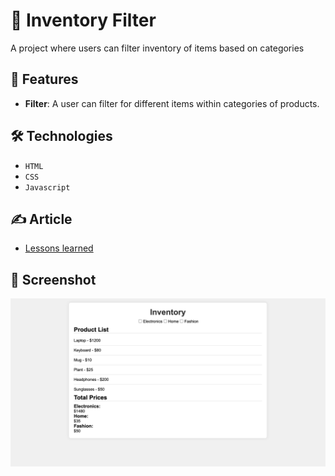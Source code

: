 # 🏪 Inventory Filter
 
A project where users can filter inventory of items based on categories

## 🚀 Features

- **Filter**: A user can filter for different items within categories of products.

## 🛠️ Technologies

- `HTML`
- `CSS`
- `Javascript`

## ✍️ Article

- [Lessons learned](./Building%20a%20product%20filter.md)

## 📸 Screenshot

![Inventory Screenshot](./img/product_filter_screenshot.png)